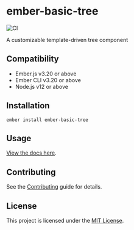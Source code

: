 ember-basic-tree
==============================================================================

![CI](https://github.com/dwickern/ember-basic-tree/workflows/CI/badge.svg)

A customizable template-driven tree component

Compatibility
------------------------------------------------------------------------------

* Ember.js v3.20 or above
* Ember CLI v3.20 or above
* Node.js v12 or above


Installation
------------------------------------------------------------------------------

```
ember install ember-basic-tree
```


Usage
------------------------------------------------------------------------------

[View the docs here](https://dwickern.github.io/ember-basic-tree/).


Contributing
------------------------------------------------------------------------------

See the [Contributing](CONTRIBUTING.md) guide for details.


License
------------------------------------------------------------------------------

This project is licensed under the [MIT License](LICENSE.md).

